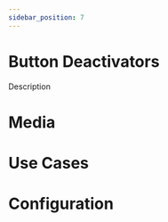 ```yaml
---
sidebar_position: 7
---
```

# Button Deactivators
Description

# Media

# Use Cases

# Configuration

